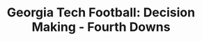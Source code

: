 ---
layout: post
title: "Georgia Tech Football: Decision Making - Fourth Downs"
description: "Alternatively: “Decisions, decisions, decisions.”"
permalink: https://www.fromtherumbleseat.com/2021/2/22/22251398/georgia-tech-football-decision-making-fourth-downs-analytics-cfb-sports-cfbscrapr-stat-data-analysis
---